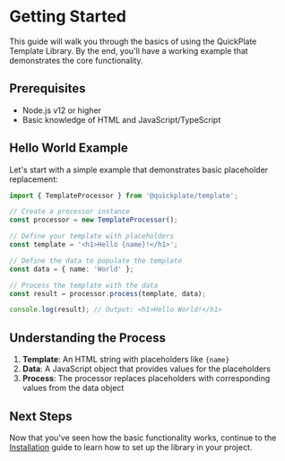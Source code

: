 # Getting Started

This guide will walk you through the basics of using the QuickPlate Template Library. By the end, you'll have a working example that demonstrates the core functionality.

## Prerequisites

- Node.js v12 or higher
- Basic knowledge of HTML and JavaScript/TypeScript

## Hello World Example

Let's start with a simple example that demonstrates basic placeholder replacement:

```typescript
import { TemplateProcessor } from '@quickplate/template';

// Create a processor instance
const processor = new TemplateProcessor();

// Define your template with placeholders
const template = '<h1>Hello {name}!</h1>';

// Define the data to populate the template
const data = { name: 'World' };

// Process the template with the data
const result = processor.process(template, data);

console.log(result); // Output: <h1>Hello World!</h1>
```

## Understanding the Process

1. **Template**: An HTML string with placeholders like `{name}`
2. **Data**: A JavaScript object that provides values for the placeholders  
3. **Process**: The processor replaces placeholders with corresponding values from the data object

## Next Steps

Now that you've seen how the basic functionality works, continue to the [Installation](./installation.md) guide to learn how to set up the library in your project.